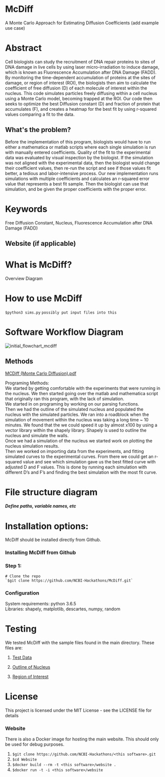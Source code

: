 # McDiff
A Monte Carlo Approach for Estimating Diffusion Coefficients (add example use case)

# Abstract
Cell biologists can study the recruitment of DNA repair proteins to sites of DNA damage in live cells by using laser micro-irradiation to induce damage, which is known as Fluorescence Accumulation after DNA Damage (FADD). By monitoring the time-dependent accumulation of proteins at the sites of damage, or region of interest (ROI), the biologists then aim to calculate the coefficient of free diffusion (D) of each molecule of interest within the nucleus. This code simulates particles freely diffusing within a cell nucleus using a Monte Carlo model, becoming trapped at the ROI. Our code then seeks to optimize the best Diffusion constant (D) and fraction of protein that accumulates (F), and creates a heatmap for the best fit by using r-squared values comparing a fit to the data.


## What's the problem?
Before the implementation of this program, biologists would have to run either a mathematica or matlab scripts where each single simulation is run with manually entered coefficients. Quality of the fit to the experimental data was evaluated by visual inspection by the biologist. If the simulation was not aligned with the experimental data, then the biologist would change their coefficient values, then re-run the script and see if those values fit better, a tedious and labor-intensive process. Our new implementation runs simulations with multiple coefficients and calculates an r-squared error value that represents a best fit sample. Then the biologist can use that simulation, and be given the proper coefficients with the proper error.

# Keywords
 Free Diffusion Constant, Nucleus, Fluorescence Accumulation after DNA Damage (FADD)  

## Website (if applicable)


# What is McDiff?

Overview Diagram

# How to use McDiff
`$python3 sims.py` ```possibly put input files into this``` 

# Software Workflow Diagram

![initial_flowchart_mcdiff](https://user-images.githubusercontent.com/23224399/41737510-beb45eb4-754c-11e8-816c-8720f1ae12e1.png)

## Methods

[MCDiff (Monte Carlo Diffusion).pdf](https://github.com/NCBI-Hackathons/McDiff/files/2129231/MCDiff.Monte.Carlo.Diffusion.pdf)

Programing Methods:  
  We started by getting comfortable with the experiments that were running in the nucleus. We then started going over the matlab and mathematica script that originally ran this program, with the lack of simulation.   
  We started in on programing by working on our parsing functions.  
  Then we had the outline of the simulated nucleus and populated the nucleus with the simulated particles. 
  We ran into a roadblock when the simulation of movement within the nucleus was taking a long time ~ 10 minutes. We found that the we could speed it up by almost x100 by using a vector library within the shapely library. Shapely is used to outline the nucleus and simulate the walls.   
  Once we had a simulation of the nucleus we started work on plotting the nucleus simulation results.   
  Then we worked on importing data from the experiments, and fitting simulated curves to the experimental curves. From there we could get an r-squared value and see which simulation gave us the best fitted curve with adjusted D and F values.   This is done by running each simulation with different D’s and F’s and finding the best simulation with the most fit curve.


# File structure diagram 
#### _Define paths, variable names, etc_

# Installation options:

McDiff should be installed directly from Github.

### Installing McDiff from Github

### Step 1:
```
# Clone the repo
`$git clone https://github.com/NCBI-Hackathons/McDiff.git`
```

### Configuration
 
System requirements: python 3.6.5  
  Libraries: shapely, matplotlib, descartes, numpy, random


# Testing

We tested McDiff with the sample files found in the main directory. These files are:  
1. [Test Data](https://github.com/NCBI-Hackathons/McDiff/blob/master/test_files/1.31.18_GFPP1_Hela_1min_002.csv "Test Data")    

2. [Outline of Nucleus](https://github.com/NCBI-Hackathons/McDiff/blob/master/test_files/1.31.18_GFPP1_Hela_1min_002NuclMask.txt "Outline of Nucleus")    

3. [Region of Interest](https://github.com/NCBI-Hackathons/McDiff/blob/master/test_files/1.31.18_GFPP1_Hela_1min_002ROI.txt "Region of Intrest")     
 
# License
This project is licensed under the MIT License - see the LICENSE file for details

### Website

There is also a Docker image for hosting the main website. This should only be used for debug purposes.

  1. `$git clone https://github.com/NCBI-Hackathons/<this software>.git`
  2. `$cd Website`
  3. `$docker build --rm -t <this software>/website .`
  4. `$docker run -t -i <this software>/website`
  
